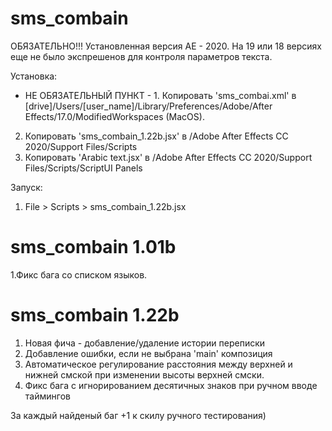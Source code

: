# sms_combain

ОБЯЗАТЕЛЬНО!!! Установленная версия AE - 2020. На 19 или 18 версиях еще не было экспрешенов для контроля параметров текста.

Установка:
- НЕ ОБЯЗАТЕЛЬНЫЙ ПУНКТ - 1. Копировать 'sms_combai.xml' в [drive]/Users/[user_name]/Library/Preferences/Adobe/After Effects/17.0/ModifiedWorkspaces (MacOS). 
2. Копировать 'sms_combain_1.22b.jsx' в /Adobe After Effects CC 2020/Support Files/Scripts 
3. Копировать 'Arabic text.jsx' в /Adobe After Effects CC 2020/Support Files/Scripts/ScriptUI Panels

Запуск:
1. File > Scripts > sms_combain_1.22b.jsx

# sms_combain 1.01b

1.Фикс бага со списком языков.

# sms_combain 1.22b

1. Новая фича - добавление/удаление истории переписки
2. Добавление ошибки, если не выбрана 'main' композиция
3. Автоматическое регулирование расстояния между верхней и нижней смской при изменении высоты верхней смски.
4. Фикс бага с игнорированием десятичных знаков при ручном вводе таймингов


За каждый найденый баг +1 к скилу ручного тестирования)
